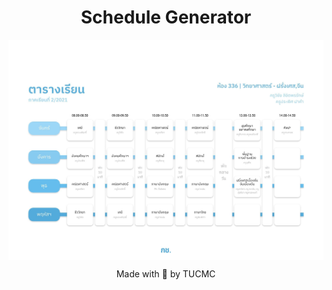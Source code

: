 <h1 align="center">Schedule Generator</h1>

<img align="center" src="/public/preview.jpg" alt="preview">

<p align="center">Made with 🤍 by TUCMC</p>
